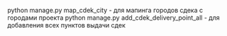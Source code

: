 python manage.py map_cdek_city - для мапинга городов сдека с городами проекта
python manage.py add_cdek_delivery_point_all - для добавления всех пунктов выдачи сдек
